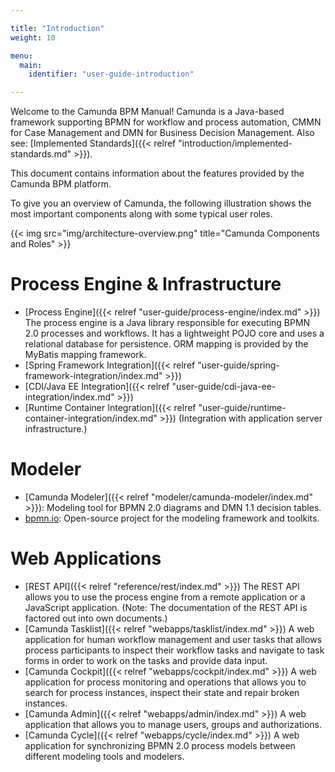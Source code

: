 ```yaml
---

title: "Introduction"
weight: 10

menu:
  main:
    identifier: "user-guide-introduction"

---
```



Welcome to the Camunda BPM Manual! Camunda is a Java-based framework supporting BPMN for workflow and process automation, CMMN for Case Management and DMN for Business Decision Management. Also see: [Implemented Standards]({{< relref "introduction/implemented-standards.md" >}}).

This document contains information about the features provided by the Camunda BPM platform.

To give you an overview of Camunda, the following illustration shows the most important components along with some typical user roles.

{{< img src="img/architecture-overview.png" title="Camunda Components and Roles" >}}


# Process Engine & Infrastructure

* [Process Engine]({{< relref "user-guide/process-engine/index.md" >}}) The process engine is a Java library responsible for executing BPMN 2.0 processes and workflows. It has a lightweight POJO core and uses a relational database for persistence. ORM mapping is provided by the MyBatis mapping framework.
* [Spring Framework Integration]({{< relref "user-guide/spring-framework-integration/index.md" >}})
* [CDI/Java EE Integration]({{< relref "user-guide/cdi-java-ee-integration/index.md" >}})
* [Runtime Container Integration]({{< relref "user-guide/runtime-container-integration/index.md" >}}) (Integration with application server infrastructure.)

# Modeler

* [Camunda Modeler]({{< relref "modeler/camunda-modeler/index.md" >}}): Modeling tool for BPMN 2.0 diagrams and DMN 1.1 decision tables.
* [bpmn.io](http://bpmn.io/): Open-source project for the modeling framework and toolkits.

# Web Applications

* [REST API]({{< relref "reference/rest/index.md" >}}) The REST API allows you to use the process engine from a remote application or a JavaScript application. (Note: The documentation of the REST API is factored out into own documents.)
* [Camunda Tasklist]({{< relref "webapps/tasklist/index.md" >}}) A web application for human workflow management and user tasks that allows process participants to inspect their workflow tasks and navigate to task forms in order to work on the tasks and provide data input.
* [Camunda Cockpit]({{< relref "webapps/cockpit/index.md" >}}) A web application for process monitoring and operations that allows you to search for process instances, inspect their state and repair broken instances.
* [Camunda Admin]({{< relref "webapps/admin/index.md" >}}) A web application that allows you to manage users, groups and authorizations.
* [Camunda Cycle]({{< relref "webapps/cycle/index.md" >}}) A web application for synchronizing BPMN 2.0 process models between different modeling tools and modelers.
